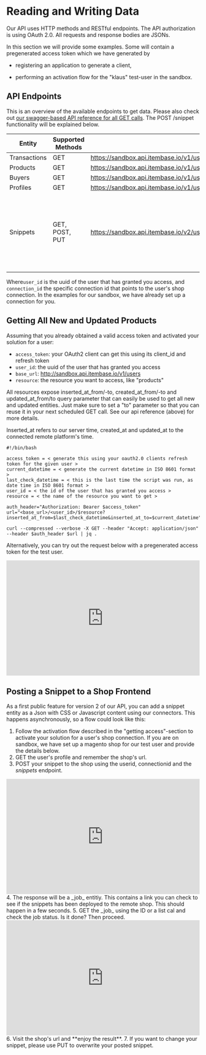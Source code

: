 # Reading and Writing Data
<a name="reading-and-writing-data"></a>
Our API uses HTTP methods and RESTful endpoints. The API authorization is using OAuth 2.0. All requests and response bodies are JSONs.

In this section we will provide some examples. Some will contain a pregenerated access token which we have generated by

- registering an application to generate a client,
* performing an activation flow for the "klaus" test-user in the sandbox.


## API Endpoints

This is an overview of the available endpoints to get data. Please also check out [our swagger-based API reference for all GET calls](https://api.itembase.com/api/docs/#!). The POST /snippet functionality will be explained below.

| Entity | Supported Methods | URL | Notes |
|--------|--------|--------|-------|
| Transactions | GET | https://sandbox.api.itembase.io/v1/users/$user_id/transactions  |   |
| Products | GET | https://sandbox.api.itembase.io/v1/users/$user_id/products  |  |
| Buyers | GET | https://sandbox.api.itembase.io/v1/users/$user_id/buyers  |  |
| Profiles | GET | https://sandbox.api.itembase.io/v1/users/$user_id/profiles  |  |
| Snippets | GET, POST, PUT | https://sandbox.api.itembase.io/v2/users/$user_id/connections/$connection_id/snippets | Be aware that the base path is */v2*. To POST a snippet, you need to specify a single connection. |

Where```user_id``` is the uuid of the user that has granted you access, and ```connection_id``` the specific connection id that points to the user's shop connection. In the examples for our sandbox, we have already set up a connection for you.

## Getting All New and Updated Products

Assuming that you already obtained a valid access token and activated your solution for a user:

* ```access_token```: your OAuth2 client can get this using its client_id and refresh token
* ```user_id```: the uuid of the user that has granted you access
* ```base_url```: http://sandbox.api.itembase.io/v1/users
* ```resource```: the resource you want to access, like "products"

All resources expose inserted_at_from/-to, created_at_from/-to and updated_at_from/to query parameter that can easily be used to get all new and updated entities. Just make sure to set a "to" parameter so that you can reuse it in your next scheduled GET call. See our api reference (above) for more details.
<aside class="notice">Inserted_at refers to our server time, created_at and updated_at to the connected remote platform's time.</aside>

```shell
#!/bin/bash

access_token = < generate this using your oauth2.0 clients refresh token for the given user >
current_datetime = < generate the current datetime in ISO 8601 format >
last_check_datetime = < this is the last time the script was run, as date time in ISO 8601 format >
user_id = < the id of the user that has granted you access >
resource = < the name of the resource you want to get >

auth_header="Authorization: Bearer $access_token"
url="<base_url>/<user_id>/$resource?inserted_at_from=$last_check_datetime&inserted_at_to=$current_datetime"

curl --compressed --verbose -X GET --header "Accept: application/json" --header $auth_header $url | jq .
```

Alternatively, you can try out the request below with a pregenerated access token for the test user.

<iframe src="http://api.apiembed.com/?source=http://sandbox.static.dataconnect.io/files/get_products.har&targets=shell:curl,node:unirest,java:unirest,python:requests,php:curl,ruby:native,go:native,java:okhttp" frameborder="0" scrolling="no" width="100%" height="300px" seamless></iframe>

## Posting a Snippet to a Shop Frontend
As a first public feature for version 2 of our API, you can add a snippet entity as a Json with CSS or Javascript content using our connectors. This happens asynchronously, so a flow could look like this:

1. Follow the activation flow described in the "getting access"-section to activate your solution for a user's shop connection. If you are on sandbox, we have set up a magento shop for our test user and provide the details below.
2. GET the user's profile and remember the shop's url.
3. POST your snippet to the shop using the userid, connectionid and the _snippets_ endpoint.
<iframe src="http://api.apiembed.com/?source=http://sandbox.static.dataconnect.io/files/post_snippet.har&targets=shell:curl,node:unirest,java:unirest,python:requests,php:curl,ruby:native,go:native,java:okhttp" frameborder="0" scrolling="no" width="100%" height="300px" seamless></iframe>
4. The response will be a _job_ entitiy. This contains a link you can check to see if the snippets has been deployed to the remote shop. This should happen in a few seconds.
5. GET the _job_ using the ID or a list cal and check the job status. Is it done? Then proceed.
<iframe src="http://api.apiembed.com/?source=http://sandbox.static.dataconnect.io/files/get_jobs.har&targets=shell:curl,node:unirest,java:unirest,python:requests,php:curl,ruby:native,go:native,java:okhttp" frameborder="0" scrolling="no" width="100%" height="300px" seamless></iframe>
6. Visit the shop's url and **enjoy the result**.
7. If you want to change your snippet, please use PUT to overwrite your posted snippet.